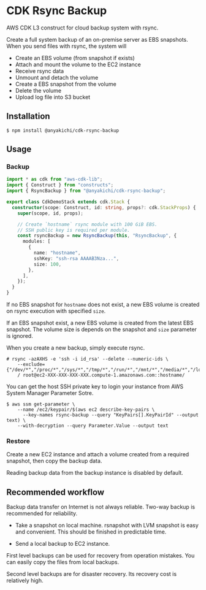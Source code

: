 # CDK Rsync Backup

AWS CDK L3 construct for cloud backup system with rsync.

Create a full system backup of an on-premise server as EBS snapshots.
When you send files with rsync, the system will

- Create an EBS volume (from snapshot if exists)
- Attach and mount the volume to the EC2 instance
- Receive rsync data
- Unmount and detach the volume
- Create a EBS snapshot from the volume
- Delete the volume
- Upload log file into S3 bucket

## Installation

```
$ npm install @anyakichi/cdk-rsync-backup
```

## Usage

### Backup

```typescript
import * as cdk from "aws-cdk-lib";
import { Construct } from "constructs";
import { RsyncBackup } from "@anyakichi/cdk-rsync-backup";

export class CdkDemoStack extends cdk.Stack {
  constructor(scope: Construct, id: string, props?: cdk.StackProps) {
    super(scope, id, props);

    // Create `hostname` rsync module with 100 GiB EBS.
    // SSH public key is required per module.
    const rsyncBackup = new RsyncBackup(this, "RsyncBackup", {
      modules: [
        {
          name: "hostname",
          sshKey: "ssh-rsa AAAAB3Nza...",
          size: 100,
        },
      ],
    });
  }
}
```

If no EBS snapshot for `hostname` does not exist, a new EBS volume is
created on rsync execution with specified `size`.

If an EBS snapshot exist, a new EBS volume is created from the latest
EBS snapshot. The volume size is depends on the snapshot and `size`
parameter is ignored.

When you create a new backup, simply execute rsync.

```
# rsync -azAXHS -e 'ssh -i id_rsa' --delete --numeric-ids \
    --exclude={"/dev/*","/proc/*","/sys/*","/tmp/*","/run/*","/mnt/*","/media/*","/lost+found"}
    / root@ec2-XXX-XXX-XXX-XXX.compute-1.amazonaws.com::hostname/
```

You can get the host SSH private key to login your instance from AWS
System Manager Parameter Sotre.

```
$ aws ssm get-parameter \
    --name /ec2/keypair/$(aws ec2 describe-key-pairs \
      --key-names rsync-backup --query "KeyPairs[].KeyPairId" --output text) \
    --with-decryption --query Parameter.Value --output text
```

### Restore

Create a new EC2 instance and attach a volume created from a required
snapshot, then copy the backup data.

Reading backup data from the backup instance is disabled by default.

## Recommended workflow

Backup data transfer on Internet is not always reliable. Two-way backup
is recommended for reliability.

- Take a snapshot on local machine. rsnapshot with LVM snapshot is easy
  and convenient. This should be finished in predictable time.

- Send a local backup to EC2 instance.

First level backups can be used for recovery from operation mistakes.
You can easily copy the files from local backups.

Second level backups are for disaster recovery. Its recovery cost is
relatively high.
